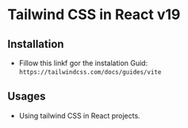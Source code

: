 # Tailwind CSS in React v19

## Installation
- Fillow this linkf gor the instalation Guid:
`https://tailwindcss.com/docs/guides/vite`

## Usages
- Using tailwind CSS in React projects.